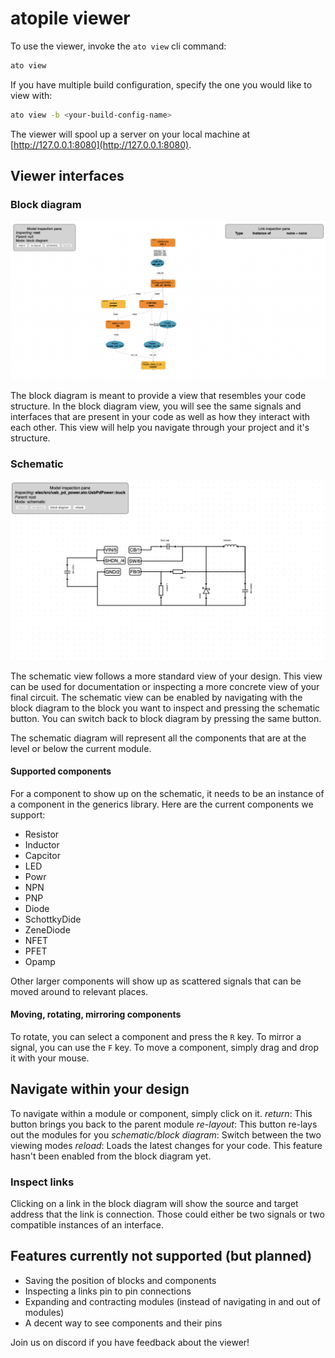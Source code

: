# atopile viewer

To use the viewer, invoke the `ato view` cli command:

``` sh
ato view
```

If you have multiple build configuration, specify the one you would like to view with:

``` sh
ato view -b <your-build-config-name>
```

The viewer will spool up a server on your local machine at [http://127.0.0.1:8080](http://127.0.0.1:8080).

## Viewer interfaces

### Block diagram

![Block Diagram](assets/images/block_diagram_example.png)

The block diagram is meant to provide a view that resembles your code structure. In the block diagram view, you will see the same signals and interfaces that are present in your code as well as how they interact with each other. This view will help you navigate through your project and it's structure.

### Schematic

![Schematic](assets/images/schematic_example.png)

The schematic view follows a more standard view of your design. This view can be used for documentation or inspecting a more concrete view of your final circuit. The schematic view can be enabled by navigating with the block diagram to the block you want to inspect and pressing the schematic button. You can switch back to block diagram by pressing the same button.

The schematic diagram will represent all the components that are at the level or below the current module.

#### Supported components

For a component to show up on the schematic, it needs to be an instance of a component in the generics library. Here are the current components we support:

- Resistor
- Inductor
- Capcitor
- LED
- Powr
- NPN
- PNP
- Diode
- SchottkyDide
- ZeneDiode
- NFET
- PFET
- Opamp

Other larger components will show up as scattered signals that can be moved around to relevant places.

#### Moving, rotating, mirroring components

To rotate, you can select a component and press the `R` key. To mirror a signal, you can use the `F` key. To move a component, simply drag and drop it with your mouse.

## Navigate within your design

To navigate within a module or component, simply click on it.
*return*: This button brings you back to the parent module
*re-layout*: This button re-lays out the modules for you
*schematic/block diagram*: Switch between the two viewing modes
*reload*: Loads the latest changes for your code. This feature hasn't been enabled from the block diagram yet.

### Inspect links

Clicking on a link in the block diagram will show the source and target address that the link is connection. Those could either be two signals or two compatible instances of an interface.

## Features currently not supported (but planned)

- Saving the position of blocks and components
- Inspecting a links pin to pin connections
- Expanding and contracting modules (instead of navigating in and out of modules)
- A decent way to see components and their pins

Join us on discord if you have feedback about the viewer!